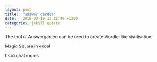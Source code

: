 ```yaml
---
layout: post
title:  "answer garden"
date:   2019-03-19 15:32:49 +1200
categories: jekyll update
---
```

The tool of Answergarden can be used to create Wordle-like visulisation.

Magic Square  in excel



 tlk.io chat rooms
